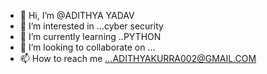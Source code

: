 - 👋 Hi, I’m @ADITHYA YADAV
- 👀 I’m interested in ...cyber security
- 🌱 I’m currently learning ..PYTHON 
- 💞️ I’m looking to collaborate on ...
- 📫 How to reach me ...ADITHYAKURRA002@GMAIL.COM

<!---
ADITHYAYADAV/ADITHYAYADAV is a ✨ special ✨ repository because its `README.md` (this file) appears on your GitHub profile.
You can click the Preview link to take a look at your changes.
--->
